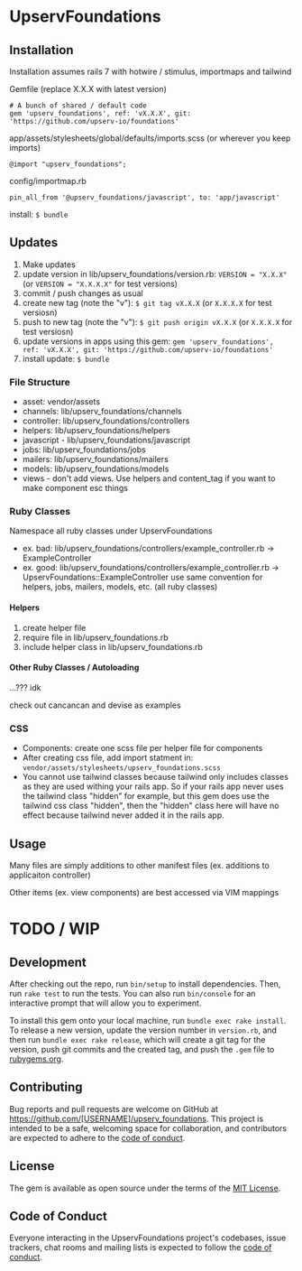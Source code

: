 # UpservFoundations

## Installation
Installation assumes rails 7 with hotwire / stimulus, importmaps and tailwind
 
Gemfile (replace X.X.X with latest version)
```
# A bunch of shared / default code
gem 'upserv_foundations', ref: 'vX.X.X', git: 'https://github.com/upserv-io/foundations'
```
app/assets/stylesheets/global/defaults/imports.scss (or wherever you keep imports)
```
@import "upserv_foundations";
```
config/importmap.rb
```
pin_all_from '@upserv_foundations/javascript', to: 'app/javascript'
```
install: `$ bundle`

## Updates
1. Make updates
2. update version in lib/upserv_foundations/version.rb: `VERSION = "X.X.X"` (or `VERSION = "X.X.X.X"` for test versions) 
3. commit / push changes as usual
4. create new tag (note the "v"): `$ git tag vX.X.X` (or `X.X.X.X` for test versiosn)
5. push to new tag (note the "v"): `$ git push origin vX.X.X` (or `X.X.X.X` for test versiosn)
6. update versions in apps using this gem: `gem 'upserv_foundations', ref: 'vX.X.X', git: 'https://github.com/upserv-io/foundations'`
7. install update: `$ bundle`

### File Structure
- asset: vendor/assets
- channels: lib/upserv_foundations/channels
- controller: lib/upserv_foundations/controllers
- helpers: lib/upserv_foundations/helpers
- javascript - lib/upserv_foundations/javascript
- jobs: lib/upserv_foundations/jobs
- mailers: lib/upserv_foundations/mailers
- models: lib/upserv_foundations/models
- views - don't add views. Use helpers and content_tag if you want to make component esc things

### Ruby Classes
Namespace all ruby classes under UpservFoundations
- ex. bad:  lib/upserv_foundations/controllers/example_controller.rb -> ExampleController
- ex. good:  lib/upserv_foundations/controllers/example_controller.rb -> UpservFoundations::ExampleController
use same convention for helpers, jobs, mailers, models, etc. (all ruby classes)

#### Helpers
1. create helper file 
1. require file in lib/upserv_foundations.rb
1. include helper class in lib/upserv_foundations.rb

#### Other Ruby Classes / Autoloading
...??? idk

check out cancancan and devise as examples

### CSS
- Components: create one scss file per helper file for components
- After creating css file, add import statment in: `vendor/assets/stylesheets/upserv_foundations.scss`
- You cannot use tailwind classes because tailwind only includes classes as they are used withing your rails app. So if your rails app never uses the tailwind class "hidden" for example, but this gem does use the tailwind css class "hidden", then the "hidden" class here will have no effect because tailwind never added it in the rails app.

## Usage

Many files are simply additions to other manifest files (ex. additions to applicaiton controller)

Other items (ex. view components) are best accessed via VIM mappings

# TODO / WIP

## Development

After checking out the repo, run `bin/setup` to install dependencies. Then, run `rake test` to run the tests. You can also run `bin/console` for an interactive prompt that will allow you to experiment.

To install this gem onto your local machine, run `bundle exec rake install`. To release a new version, update the version number in `version.rb`, and then run `bundle exec rake release`, which will create a git tag for the version, push git commits and the created tag, and push the `.gem` file to [rubygems.org](https://rubygems.org).

## Contributing

Bug reports and pull requests are welcome on GitHub at https://github.com/[USERNAME]/upserv_foundations. This project is intended to be a safe, welcoming space for collaboration, and contributors are expected to adhere to the [code of conduct](https://github.com/[USERNAME]/upserv_foundations/blob/master/CODE_OF_CONDUCT.md).

## License

The gem is available as open source under the terms of the [MIT License](https://opensource.org/licenses/MIT).

## Code of Conduct

Everyone interacting in the UpservFoundations project's codebases, issue trackers, chat rooms and mailing lists is expected to follow the [code of conduct](https://github.com/[USERNAME]/upserv_foundations/blob/master/CODE_OF_CONDUCT.md).
